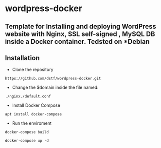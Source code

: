 # wordpress-docker
## Template for Installing and deploying WordPress website with Nginx, SSL self-signed , MySQL DB inside a Docker container.  Tedsted on *Debian




## Installation

- Clone the repository
```
https://github.com/dstf/wordpress-docker.git
```

- Change the $domain inside the file named:
```
./nginx./default.conf
```
- Install Docker Compose 
```
apt install docker-compose
```
- Run the enviroment
```
docker-compose build
```
```
docker-compose up -d
```
